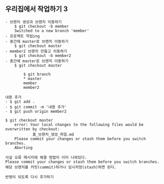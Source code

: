 ## 우리집에서 작업하기 3
    - 브랜치 생성과 브랜치 이동하기
        $ git checkout -b member
        Switched to a new branch 'member'
    - 프로젝트 작업ing 
    - 중간에 master로 브랜치 이동하기
        $ git checkout master
    - member2 브랜치 만들고 이동하기
        $ git checkout -b member2
    - 중간에 master로 브랜치 이동하기
        $ git checkout master
``````   
        $ git branch
        * master
        member
        member2
``````
    내용 추가
    - $ git add .
    - $ git commit -m '내용 추가'
    - $ git push origin member2
    
    $ git checkout master
        error: Your local changes to the following files would be overwritten by checkout:
                홈_브랜치_생성_파일.md
        Please commit your changes or stash them before you switch branches.
        Aborting
    
    사실 오류 메시지에 해결 방법이 이미 나와있다.
    Please commit your changes or stash them before you switch branches.
    해당 브랜치를 커밋(commit)하거나 임시저장(stash)하면 된다.
    
    반영이 되도록 다시 추가하기
    